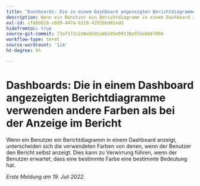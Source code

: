 ```yaml
---
title: "Dashboards: Die in einem Dashboard angezeigten Berichtdiagramme verwenden andere Farben als bei der Anzeige im Bericht."
description: Wenn ein Benutzer ein Berichtdiagramm in einem Dashboard anzeigt, unterscheiden sich die verwendeten Farben von denen, wenn der Benutzer den Bericht selbst anzeigt. Dies kann zu Verwirrung führen, wenn der Benutzer erwartet, dass eine bestimmte Farbe eine bestimmte Bedeutung hat.
exl-id: cfd8b018-c0d9-447a-b318-42938bd82edd
hidefromtoc: true
source-git-commit: 73a7173c2d8a92d2a06285e99138a555e8687894
workflow-type: tm+mt
source-wordcount: '114'
ht-degree: 0%

---
```


# Dashboards: Die in einem Dashboard angezeigten Berichtdiagramme verwenden andere Farben als bei der Anzeige im Bericht

Wenn ein Benutzer ein Berichtdiagramm in einem Dashboard anzeigt, unterscheiden sich die verwendeten Farben von denen, wenn der Benutzer den Bericht selbst anzeigt. Dies kann zu Verwirrung führen, wenn der Benutzer erwartet, dass eine bestimmte Farbe eine bestimmte Bedeutung hat.

_Erste Meldung am 19. Juli 2022._
